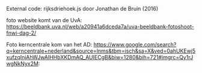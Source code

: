 External code:
rijksdriehoek.js door Jonathan de Bruin (2016)

foto website komt van de UvA:
https://beeldbank.uva.nl/web/a20941a6dceda7a/uva-beeldbank-fotoshoot-fnwi-dag-2/

Foto kerncentrale kom van het AD:
https://www.google.com/search?q=kerncentrale+nederland&source=lnms&tbm=isch&sa=X&ved=0ahUKEwj5xufzqInjAhWJwAIHHbXKDmAQ_AUIECgB&biw=1280&bih=721#imgrc=Qy1rJwgNkNyx2M:
